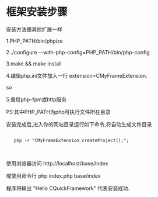 <h1>框架安装步骤</h1>
<p>安装方法跟其他扩展一样</p>

<p>1.PHP_PATH/bin/phpize</p>
<p>2../configure --with-php-config=PHP_PATH/bin/php-config</p>
<p>3.make && make install</p>
<p>4.编辑php.ini文件加入一行 extension=CMyFrameExtension.</p>so
<p>5.重启php-fpm或http服务</p>
<p>PS:其中PHP_PATH为php可执行文件所在目录</p>
<p>安装完成后,进入你的网站目录运行如下命令,将自动生成文件目录</p>
<code><br>&nbsp;&nbsp;&nbsp;php -r "CMyFrameExtension_createProject();";&nbsp;&nbsp;&nbsp;<br></code>

<p>&nbsp;</p>
<p>使用浏览器访问 http://localhost/base/index 

或使用命令行 php index.php base/index

程序将输出 "Hello CQuickFramework" 代表安装成功.

